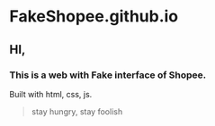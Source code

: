# FakeShopee.github.io

## HI,

### This is a web with Fake interface of Shopee.
Built with html, css, js.

> stay hungry, stay foolish
